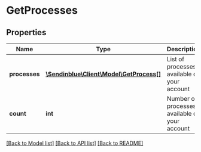 # GetProcesses

## Properties
Name | Type | Description | Notes
------------ | ------------- | ------------- | -------------
**processes** | [**\Sendinblue\Client\Model\GetProcess[]**](GetProcess.md) | List of processes available on your account | [optional] 
**count** | **int** | Number of processes available on your account | 

[[Back to Model list]](../README.md#documentation-for-models) [[Back to API list]](../README.md#documentation-for-api-endpoints) [[Back to README]](../README.md)


